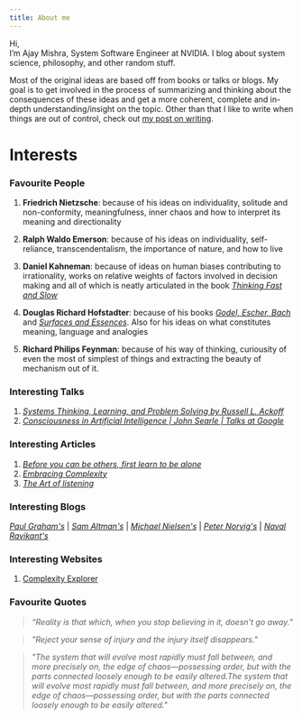 ```yaml
---
title: About me
---
```

Hi,   
I’m Ajay Mishra, System Software Engineer at NVIDIA. I blog about system science, philosophy, and other random stuff.

Most of the original ideas are based off from books or talks or blogs. My goal is to get involved in the process of summarizing and thinking about the consequences of these ideas and get a more coherent, complete and in-depth understanding/insight on the topic. Other than that I like to write when things are out of control, check out [my post on writing](https://xrfxlp.github.io/2022/12/05/writing/).

# Interests

### Favourite People

1. **Friedrich Nietzsche**: because of his ideas on individuality, solitude and non-conformity, meaningfulness, inner chaos and how to interpret its meaning and directionality

2. **Ralph Waldo Emerson**: because of his ideas on individuality, self-reliance, transcendentalism, the importance of nature, and how to live

3. **Daniel Kahneman**: because of ideas on human biases contributing to irrationality, works on relative weights of factors involved in decision making and all of which is neatly articulated in the book [_Thinking Fast and Slow_](https://en.wikipedia.org/wiki/Thinking,_Fast_and_Slow)

4. **Douglas Richard Hofstadter**: because of his books [_Godel, Escher, Bach_](https://en.wikipedia.org/wiki/G%C3%B6del,_Escher,_Bach) and [_Surfaces and Essences_](https://www.goodreads.com/book/show/7711871-surfaces-and-essences). Also for his ideas on what constitutes meaning, language and analogies

5. **Richard Philips Feynman**: because of his way of thinking, curiousity of even the most of simplest of things and extracting the beauty of mechanism out of it.

### Interesting Talks

1. [_Systems Thinking, Learning, and Problem Solving by Russell L. Ackoff_](https://youtu.be/O9TE9HWFo6U)  
2. [_Consciousness in Artificial Intelligence \| John Searle \| Talks at Google_](https://youtu.be/rHKwIYsPXLg)

### Interesting Articles

1. [_Before you can be others, first learn to be alone_](https://aeon.co/ideas/before-you-can-be-with-others-first-learn-to-be-alone)  
2. [_Embracing Complexity_](https://hbr.org/2011/09/embracing-complexity)  
3. [_The Art of listening_](https://aeon.co/essays/the-psychologist-carl-rogers-and-the-art-of-active-listening)

### Interesting Blogs

[_Paul Graham's_](http://www.paulgraham.com/articles.html) | 
[_Sam Altman's_](https://blog.samaltman.com/) | 
[_Michael Nielsen's_](https://michaelnielsen.org/blog/) |
[_Peter Norvig's_](https://norvig.com/) |
[_Naval Ravikant's_](https://nav.al/)

### Interesting Websites

1. [Complexity Explorer](https://www.complexityexplorer.org/)


### Favourite Quotes

> _“Reality is that which, when you stop believing in it, doesn't go away.”_

> _"Reject your sense of injury and the injury itself disappears."_

> _"The system that will evolve most rapidly must fall between, and more precisely on, the edge of chaos—possessing order, but with the parts connected loosely enough to be easily altered.The system that will evolve most rapidly must fall between, and more precisely on, the edge of chaos—possessing order, but with the parts connected loosely enough to be easily altered."_
